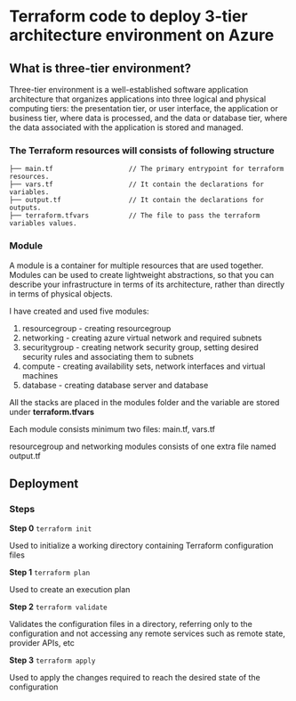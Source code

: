 # Terraform code to deploy 3-tier architecture environment on Azure

## What is three-tier environment?
Three-tier environment is a well-established software application architecture that organizes applications into three logical and physical computing tiers: the presentation tier, or user interface, the application or business tier, where data is processed, and the data or database tier, where the data associated with the application is stored and managed.

### The Terraform resources will consists of following structure

```
├── main.tf                   // The primary entrypoint for terraform resources.
├── vars.tf                   // It contain the declarations for variables.
├── output.tf                 // It contain the declarations for outputs.
├── terraform.tfvars          // The file to pass the terraform variables values.
```

### Module

A module is a container for multiple resources that are used together. Modules can be used to create lightweight abstractions, so that you can describe your infrastructure in terms of its architecture, rather than directly in terms of physical objects.

I have created and used five modules:
1. resourcegroup - creating resourcegroup
2. networking - creating azure virtual network and required subnets
3. securitygroup - creating network security group, setting desired security rules and associating them to subnets
4. compute - creating availability sets, network interfaces and virtual machines
5. database - creating database server and database

All the stacks are placed in the modules folder and the variable are stored under **terraform.tfvars**

Each module consists minimum two files: main.tf, vars.tf

resourcegroup and networking modules consists of one extra file named output.tf

## Deployment

### Steps

**Step 0** `terraform init`

Used to initialize a working directory containing Terraform configuration files

**Step 1** `terraform plan`

Used to create an execution plan

**Step 2** `terraform validate`

Validates the configuration files in a directory, referring only to the configuration and not accessing any remote services such as remote state, provider APIs, etc

**Step 3** `terraform apply`

Used to apply the changes required to reach the desired state of the configuration
